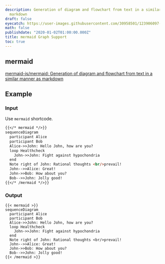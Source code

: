 ```yaml
---
description: Generation of diagram and flowchart from text in a similar manner as
  markdown
draft: false
eyecatch: https://user-images.githubusercontent.com/30958501/123906097-8858f400-d9ae-11eb-9db0-f2e8fe5a17a0.png
math: false
publishdate: "2020-01-02T01:00:00.000Z"
title: mermaid Graph Support
toc: true
---
```




## mermaid

[mermaid-js/mermaid: Generation of diagram and flowchart from text in a similar manner as markdown](https://github.com/mermaid-js/mermaid)



## Example

### Input

Use `mermaid` shortcode.

```md
{{</* mermaid */>}}
sequenceDiagram
  participant Alice
  participant Bob
  Alice->>John: Hello John, how are you?
  loop Healthcheck
    John->>John: Fight against hypochondria
  end
  Note right of John: Rational thoughts <br/>prevail!
  John-->>Alice: Great!
  John->>Bob: How about you?
  Bob-->>John: Jolly good!
{{</* /mermaid */>}}
```

### Output

```
{{< mermaid >}}
sequenceDiagram
  participant Alice
  participant Bob
  Alice->>John: Hello John, how are you?
  loop Healthcheck
    John->>John: Fight against hypochondria
  end
  Note right of John: Rational thoughts <br/>prevail!
  John-->>Alice: Great!
  John->>Bob: How about you?
  Bob-->>John: Jolly good!
{{< /mermaid >}}
```
